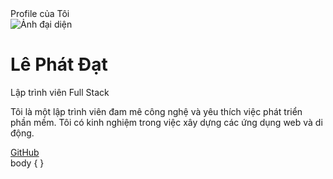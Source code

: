 <!DOCTYPE html>
<html lang="vi">
<head>
    <meta charset="UTF-8">
    <meta name="viewport" content="width=device-width, initial-scale=1.0">
    Profile của Tôi
    <link rel="stylesheet" href="styles.css">
</head>
<body>
    <div class="container">
        <div class="profile">
            <img src="avatar.jpg" alt="Ảnh đại diện" class="avatar">
            <h1>Lê Phát Đạt</h1>
            <p class="title">Lập trình viên Full Stack</p>
            <p class="description">Tôi là một lập trình viên đam mê công nghệ và yêu thích việc phát triển phần mềm. Tôi có kinh nghiệm trong việc xây dựng các ứng dụng web và di động.</p>
            <div class="social-links">
                <a href="https://github.com/lephatdatcr123/lephatdatcr123/edit/main/README.md" target="_blank">GitHub</a>
            </div>
        </div>
    </div>
</body>
    body {
}
</html>
